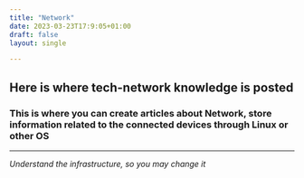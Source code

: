 ```yaml
---
title: "Network"
date: 2023-03-23T17:9:05+01:00
draft: false
layout: single

---
```


## Here is where tech-network knowledge is posted
 ### This is where you can create articles about Network, store information related to the connected devices through Linux or other OS
---


*Understand the infrastructure, so you may change it*